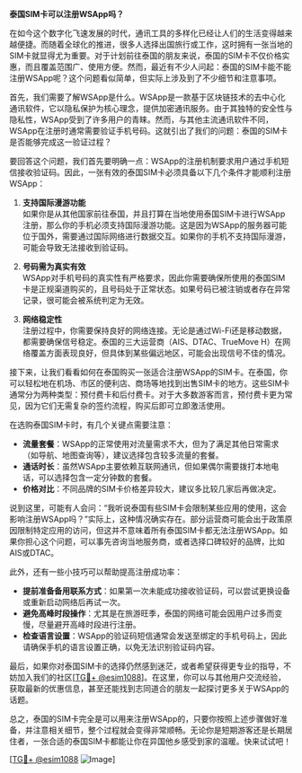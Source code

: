 **泰国SIM卡可以注册WSApp吗？**

在如今这个数字化飞速发展的时代，通讯工具的多样化已经让人们的生活变得越来越便捷。而随着全球化的推进，很多人选择出国旅行或工作，这时拥有一张当地的SIM卡就显得尤为重要。对于计划前往泰国的朋友来说，泰国的SIM卡不仅价格实惠，而且覆盖范围广、使用方便。然而，最近有不少人问起：泰国的SIM卡能不能注册WSApp呢？这个问题看似简单，但实际上涉及到了不少细节和注意事项。

首先，我们需要了解WSApp是什么。WSApp是一款基于区块链技术的去中心化通讯软件，它以隐私保护为核心理念，提供加密通讯服务。由于其独特的安全性与隐私性，WSApp受到了许多用户的青睐。然而，与其他主流通讯软件不同，WSApp在注册时通常需要验证手机号码。这就引出了我们的问题：泰国的SIM卡是否能够完成这一验证过程？

要回答这个问题，我们首先要明确一点：WSApp的注册机制要求用户通过手机短信接收验证码。因此，一张有效的泰国SIM卡必须具备以下几个条件才能顺利注册WSApp：

1. **支持国际漫游功能**  
   如果你是从其他国家前往泰国，并且打算在当地使用泰国SIM卡进行WSApp注册，那么你的手机必须支持国际漫游功能。这是因为WSApp的服务器可能位于国外，需要通过国际网络进行数据交互。如果你的手机不支持国际漫游，可能会导致无法接收到验证码。

2. **号码需为真实有效**  
   WSApp对手机号码的真实性有严格要求，因此你需要确保所使用的泰国SIM卡是正规渠道购买的，且号码处于正常状态。如果号码已被注销或者存在异常记录，很可能会被系统判定为无效。

3. **网络稳定性**  
   注册过程中，你需要保持良好的网络连接。无论是通过Wi-Fi还是移动数据，都需要确保信号稳定。泰国的三大运营商（AIS、DTAC、TrueMove H）在网络覆盖方面表现良好，但具体到某些偏远地区，可能会出现信号不佳的情况。

接下来，让我们看看如何在泰国购买一张适合注册WSApp的SIM卡。在泰国，你可以轻松地在机场、市区的便利店、商场等地找到出售SIM卡的地方。这些SIM卡通常分为两种类型：预付费卡和后付费卡。对于大多数游客而言，预付费卡更为常见，因为它们无需复杂的签约流程，购买后即可立即激活使用。

在选购泰国SIM卡时，有几个关键点需要注意：

- **流量套餐**：WSApp的正常使用对流量需求不大，但为了满足其他日常需求（如导航、地图查询等），建议选择包含较多流量的套餐。
- **通话时长**：虽然WSApp主要依赖互联网通讯，但如果偶尔需要拨打本地电话，可以选择包含一定分钟数的套餐。
- **价格对比**：不同品牌的SIM卡价格差异较大，建议多比较几家后再做决定。

说到这里，可能有人会问：“我听说泰国有些SIM卡会限制某些应用的使用，这会影响注册WSApp吗？”实际上，这种情况确实存在。部分运营商可能会出于政策原因限制特定应用的访问，但这并不意味着所有泰国SIM卡都无法注册WSApp。如果你担心这个问题，可以事先咨询当地服务商，或者选择口碑较好的品牌，比如AIS或DTAC。

此外，还有一些小技巧可以帮助提高注册成功率：

- **提前准备备用联系方式**：如果第一次未能成功接收验证码，可以尝试更换设备或重新启动网络后再试一次。
- **避免高峰时段操作**：尤其是在旅游旺季，泰国的网络可能会因用户过多而变慢，尽量避开高峰时段进行注册。
- **检查语言设置**：WSApp的验证码短信通常会发送至绑定的手机号码上，因此请确保手机的语言设置正确，以免无法识别验证码内容。

最后，如果你对泰国SIM卡的选择仍然感到迷茫，或者希望获得更专业的指导，不妨加入我们的社区[[TG💪+ @esim1088](https://t.me/s/esim1088)]。在这里，你可以与其他用户交流经验，获取最新的优惠信息，甚至还能找到志同道合的朋友一起探讨更多关于WSApp的话题。

总之，泰国的SIM卡完全是可以用来注册WSApp的，只要你按照上述步骤做好准备，并注意相关细节，整个过程就会变得非常顺畅。无论你是短期游客还是长期居住者，一张合适的泰国SIM卡都能让你在异国他乡感受到家的温暖。快来试试吧！

[[TG💪+ @esim1088](https://t.me/s/esim1088) ![Image](https://i.postimg.cc/4NQfJmqS/Snipaste-2025-05-13-00-14-12.png)]